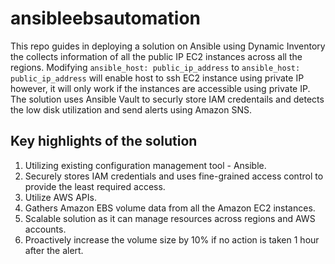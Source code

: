 # ansibleebsautomation

This repo guides in deploying a solution on Ansible using Dynamic Inventory the collects information of all the public IP EC2 instances across all the regions. Modifying `ansible_host: public_ip_address` to `ansible_host: public_ip_address` will enable host to ssh EC2 instance using private IP however, it will only work if the instances are accessible using private IP. 
The solution uses Ansible Vault to securly store IAM credentails and detects the low disk utilization and send alerts using Amazon SNS. 

## Key highlights of the solution
1. Utilizing existing configuration management tool - Ansible.
2. Securely stores IAM credentials and uses fine-grained access control to provide the least required access.
3. Utilize AWS APIs.
4. Gathers Amazon EBS volume data from all the Amazon EC2 instances.
5. Scalable solution as it can manage resources across regions and AWS accounts.
6. Proactively increase the volume size by 10% if no action is taken 1 hour after the alert.
